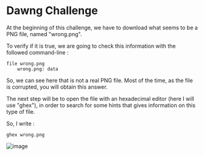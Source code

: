 # Dawng Challenge

At the beginning of this challenge, we have to download what seems to be a PNG file, named "wrong.png".

To verify if it is true, we are going to check this information with the followed command-line :

```shell
file wrong.png
	wrong.png: data
```

So, we can see here that is not a real PNG file. Most of the time, as the file is corrupted, you will obtain this answer.

The next step will be to open the file with an hexadecimal editor (here I will use "ghex"), in order to search for some hints that gives information on this type of file.

So, I write :

```shell
ghex wrong.png
```
![image](/Users/lucasgarciarota/Desktop/first.png)

